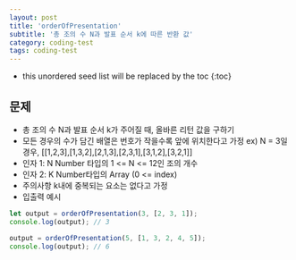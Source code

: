 ```yaml
---
layout: post
title: 'orderOfPresentation'
subtitle: '총 조의 수 N과 발표 순서 k에 따른 반환 값'
category: coding-test
tags: coding-test
---
```


* this unordered seed list will be replaced by the toc
 {:toc}

## 문제

-   총 조의 수 N과 발표 순서 k가 주어질 때, 올바른 리턴 값을 구하기
-   모든 경우의 수가 담긴 배열은 번호가 작을수록 앞에 위치한다고 가정
    ex) N = 3일경우, [[1,2,3],[1,3,2],[2,1,3],[2,3,1],[3,1,2],[3,2,1]]
-   인자 1: N
    Number 타입의 1 <= N <= 12인 조의 개수
-   인자 2: K
    Number타입의 Array (0 <= index)
-   주의사항
    k내에 중복되는 요소는 없다고 가정
-   입출력 예시

```javascript
let output = orderOfPresentation(3, [2, 3, 1]);
console.log(output); // 3

output = orderOfPresentation(5, [1, 3, 2, 4, 5]);
console.log(output); // 6
```

<!--more-->


